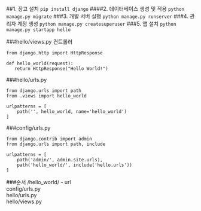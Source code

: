  ##1. 장고 설치
 ```pip install django```
 ####2. 데이터베이스 생성 및 적용
 ```python manage.py migrate```
 ###3. 개발 서버 실행
 ```python manage.py runserver```
 ###4. 관리자 계정 생성
 ```python manage.py createsuperuser```
 ###5. 앱 설치
 ```python manage.py startapp hello```
 
 ###hello/views.py
 컨트롤러
 ```
from django.http import HttpResponse

def hello_world(request):
    return HttpResponse("Hello World!")
```

###hello/urls.py
```
from django.urls import path
from .views import hello_world

urlpatterns = [
    path('', hello_world, name='hello_world')
]
```

###config/urls.py
```
from django.contrib import admin
from django.urls import path, include

urlpatterns = [
    path('admin/', admin.site.urls),
    path('hello_world/', include('hello.urls'))
]
```

###순서
/hello_world/ - url \
config/urls.py \
hello/urls.py \
hello/views.py


